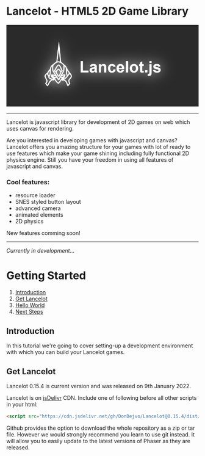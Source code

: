# Lancelot - HTML5 2D Game Library

![Logo](https://raw.githubusercontent.com/DonDejvo/Lancelot/main/misc/resources/png/logo_banner.png)

---

Lancelot is javascript library for development of 2D games on web which uses canvas for rendering.

Are you interested in developing games with javascript and canvas? Lancelot offers you amazing structure for your games with lot of ready to use features which make your game shining including fully functional 2D physics engine. Still you have your freedom in using all features of javascript and canvas.

### Cool features:
- resource loader
- SNES styled button layout
- advanced camera
- animated elements
- 2D physics

New features comming soon!

---

*Currently in development...*

# Getting Started

1. [Introduction](#introduction)
2. [Get Lancelot](#get-lancelot)
3. [Hello World](#hello-world)
4. [Next Steps](#next-steps)

## Introduction

In this tutorial we're going to cover setting-up a development environment with which you can build your Lancelot games. 

## Get Lancelot

Lancelot 0.15.4 is current version and was released on 9th January 2022.

Lancelot is on [jsDelivr](https://www.jsdelivr.com/package/gh/dondejvo/lancelot) CDN. Include one of following before all other scripts in your html:

``` html
<script src="https://cdn.jsdelivr.net/gh/DonDejvo/Lancelot@0.15.4/dist/lancelot-cdn-nomodule.js"></script>
```

Github provides the option to download the whole repository as a zip or tar file. However we would strongly recommend you learn to use git instead. It will allow you to easily update to the latest versions of Phaser as they are released.
